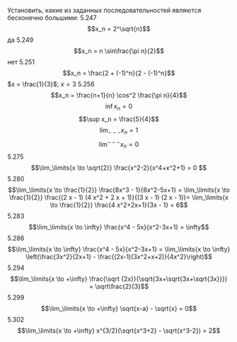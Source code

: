 Установить, какие из заданных последовательностей являются бесконечно большими:
5.247
$$x_n = 2^\sqrt{n}$$
да
5.249
$$x_n = n \sin\frac{\pi n}{2}$$
нет
5.251
$$x_n = \frac{2 + (-1)^n}{2 - (-1)^n}$$
$x = \frac{1}{3}$; $x = 3$
5.256
$$x_n = \frac{n+1}{n} \cos^2 \frac{\pi n}{4}$$
$$\inf x_n = 0$$
$$\sup x_n = \frac{5}{4}$$
$$\lim_{---} x_n = 1$$
$$\lim^{---}  x_n = 0$$
5.275 
$$\lim_\limits{x \to \sqrt{2}} \frac{x^2-2}{x^4+x^2+1} = 0 $$
5.280
$$\lim_\limits{x \to \frac{1}{2}} \frac{8x^3 - 1}{6x^2-5x+1} = \lim_\limits{x \to \frac{1}{2}} \frac{(2 x - 1) (4 x^2 + 2 x + 1)}{(3 x - 1) (2 x - 1)}= \lim_\limits{x \to \frac{1}{2}} \frac{4 x^2+2x+1}{3x - 1} = 6$$
5.283
$$\lim_\limits{x \to \infty} \frac{x^4 - 5x}{x^2-3x+1} = \infty$$
5.286
$$\lim_\limits{x \to \infty} \frac{x^4 - 5x}{x^2-3x+1} = \lim_\limits{x \to \infty} \left(\frac{3x^2}{2x+1} - \frac{(2x-1)(3x^2+x+2)}{4x^2}\right)$$
5.294
$$\lim_\limits{x \to +\infty} \frac{\sqrt {2x}}{\sqrt{3x+\sqrt{3x+\sqrt{3x}}}} = \sqrt\frac{2}{3}$$
5.299
$$\lim_\limits{x \to +\infty} \sqrt{x-a} - \sqrt{x} = 0$$
5.302
$$\lim_\limits{x \to +\infty} x^{3/2}(\sqrt{x^3+2} - \sqrt{x^3-2}) = 2$$